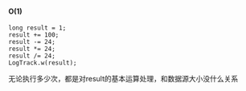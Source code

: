 #### O(1)  

```
long result = 1;
result += 100;
result -= 24;
result *= 24;
result /= 24;
LogTrack.w(result);
```
无论执行多少次，都是对result的基本运算处理，和数据源大小没什么关系  

